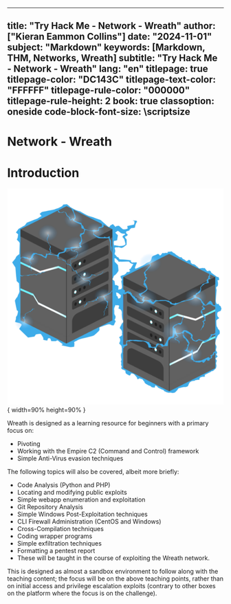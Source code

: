  ---
title: "Try Hack Me - Network - Wreath"
author: ["Kieran Eammon Collins"]
date: "2024-11-01"
subject: "Markdown"
keywords: [Markdown, THM, Networks, Wreath]
subtitle: "Try Hack Me - Network - Wreath"
lang: "en"
titlepage: true
titlepage-color: "DC143C"
titlepage-text-color: "FFFFFF"
titlepage-rule-color: "000000"
titlepage-rule-height: 2
book: true
classoption: oneside
code-block-font-size: \scriptsize
---

# Network - Wreath

# Introduction

![Wrearg](Learning/THM/learn/networks/Wreath/img/wreath-logo.png){ width=90% height=90% }


Wreath is designed as a learning resource for beginners with a primary focus on:

- Pivoting
- Working with the Empire C2 (Command and Control) framework
- Simple Anti-Virus evasion techniques

The following topics will also be covered, albeit more briefly:

- Code Analysis (Python and PHP)
- Locating and modifying public exploits
- Simple webapp enumeration and exploitation
- Git Repository Analysis
- Simple Windows Post-Exploitation techniques
- CLI Firewall Administration (CentOS and Windows)
- Cross-Compilation techniques
- Coding wrapper programs
- Simple exfiltration techniques
- Formatting a pentest report
- These will be taught in the course of exploiting the Wreath network.

This is designed as almost a sandbox environment to follow along with the teaching content; the focus will be on the above teaching points, rather than on initial access and privilege escalation exploits (contrary to other boxes on the platform where the focus is on the challenge).


